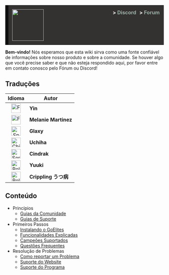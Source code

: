 <style>
.good_announcement {
    background-color: #343131;
	border: 1px solid #0f0e0e;
	border-left: 10px solid #0f0e0e;
	font-size: 16px;
	margin-bottom: 12px;
	text-align: left; 
	padding: 12px; 
	color: white;
}
a.header_link {
	display: inline;
	float: right;
	margin-left: 10px;
	font-size: 16px;
	font-weight: bold;
	text-decoration: none;
	color: #97b3a6;
}
a.header_link:hover {
	text-decoration:none;
	color: #fcfcfc;
}
a.header_link:visited {
	text-decoration:none;
}
a.header_link span {
	color: #fcfcfc;
}
</style>

<div class="good_announcement"> 
    <img src="https://s.put.re/hzytMBa.png" style="width: 100px;">
    <a class="header_link" href="https://goelites.net"><span>></span> Forum</a>
    <a class="header_link" href="https://discord.gg/m7RctYk"><span>></span> Discord</a>
</div>

**Bem-vindo!** Nós esperamos que esta wiki sirva como uma fonte confiável de informações sobre nosso produto e sobre a comunidade. Se houver algo que você precise saber e que não esteja respondido aqui, por favor entre em contato conosco pelo Fórum ou Discord!

## Traduções

| Idioma | Autor |
|:--:|--|
| <a href="http://goeliteswiki.readthedocs.io/en/latest/"><img src="https://emojipedia-us.s3.amazonaws.com/thumbs/120/apple/118/flag-for-united-states_1f1fa-1f1f8.png" alt="French" style="width: 30px;"/></a> | **Yin** |
| <a href="http://goeliteswiki.readthedocs.io/fr/latest/"><img src="https://emojipedia-us.s3.amazonaws.com/thumbs/120/apple/118/flag-for-france_1f1eb-1f1f7.png" alt="French" style="width: 30px;"/></a> | **Melanie Martinez** |
| <a href="http://goeliteswiki.readthedocs.io/es/latest/"><img src="https://emojipedia-us.s3.amazonaws.com/thumbs/120/apple/118/flag-for-spain_1f1ea-1f1f8.png" alt="Spain" style="width: 30px;"/></a> | **Glaxy** |
| <a href="http://goeliteswiki.readthedocs.io/zh/latest/"><img src="https://emojipedia-us.s3.amazonaws.com/thumbs/120/apple/118/flag-for-china_1f1e8-1f1f3.png" alt="China" style="width: 30px;"/></a> | **Uchiha** |
| <a href="http://goeliteswiki.readthedocs.io/sr/latest/"><img src="https://emojipedia-us.s3.amazonaws.com/thumbs/120/apple/118/flag-for-serbia_1f1f7-1f1f8.png" alt="Serbia" style="width: 30px;"/></a> | **Cindrak** |
| <a href="http://goeliteswiki.readthedocs.io/pl/latest/"><img src="https://emojipedia-us.s3.amazonaws.com/thumbs/120/apple/118/flag-for-poland_1f1f5-1f1f1.png" alt="Poland" style="width: 30px;"/></a> | **Yuuki** |
| <a href="http://goeliteswiki.readthedocs.io/pl/latest/"><img src="https://emojipedia-us.s3.amazonaws.com/thumbs/160/apple/118/flag-for-brazil_1f1e7-1f1f7.png" alt="Poland" style="width: 30px;"/></a> | **Crippling うつ病** |


## Conteúdo
- Princípios
	- [Guias da Comunidade](CommunityPrinciples/CommunityGuidelines.md)
	- [Guias de Suporte](CommunityPrinciples/SupportGuidelines.md)
- Primeiros Passos
	- [Instalando o GoElites](GettingStarted/Installation.md)
	- [Funcionalidades Explicadas](GettingStarted/Features.md)
	- [Campeões Suportados](GettingStarted/SupportedChampions.md)
	- [Questões Frequentes](GettingStarted/FrequentlyAskedQuestions.md)
- Resolução de Problemas
	- [Como reportar um Problema](Troubleshooting/TroubleshootingReportGuide.md)
	- [Suporte do Website](Troubleshooting/WebsiteTroubleshooting.md)
	- [Suporte do Programa](Troubleshooting/ApplicationTroubleshooting.md)
